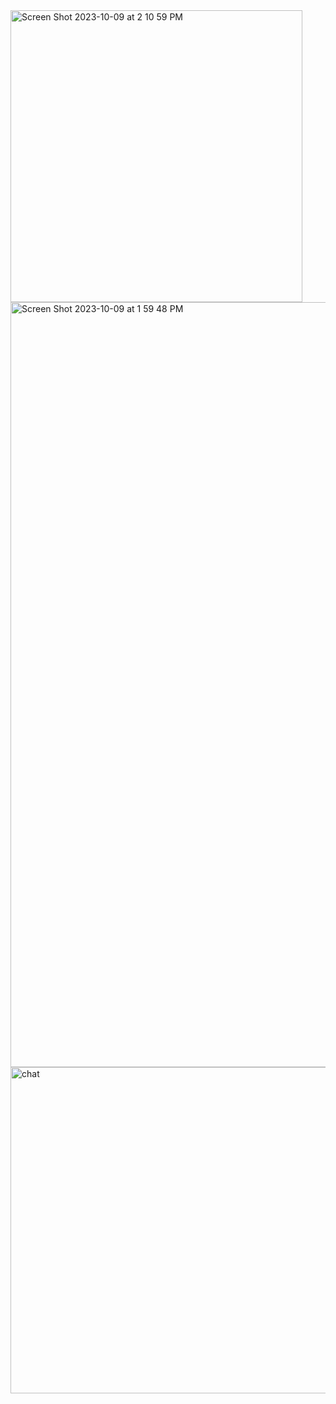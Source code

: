 
<img width="467" alt="Screen Shot 2023-10-09 at 2 10 59 PM" src="https://github.com/jackbullen/Coop-Search/assets/37254717/67d6ab06-3b32-4c85-92f8-afc0210b3097">

<img width="1224" alt="Screen Shot 2023-10-09 at 1 59 48 PM" src="https://github.com/jackbullen/Coop-Search/assets/37254717/7c9664d1-6379-41bc-8e02-685501615ae1">

<img width="522" alt="chat" src="https://github.com/jackbullen/Coop-Search/assets/37254717/bcda10fd-6ec8-4310-8add-ac9718c02821">
